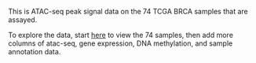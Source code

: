 This is ATAC-seq peak signal data on the 74 TCGA BRCA samples that are assayed.

To explore the data, start [here](https://xenabrowser.net/heatmap/?bookmark=95e130955fbd77e78df623c8b46542d2) to view the 74 samples, then add more columns of atac-seq, gene expression, DNA methylation, and sample annotation data.
